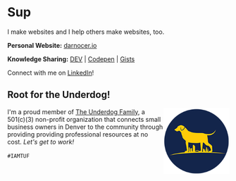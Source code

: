 # Sup

I make websites and I help others make websites, too. 

**Personal Website:** [darnocer.io](https://www.darnocer.io)

**Knowledge Sharing:** [DEV](https://dev.to/darnocer) | [Codepen](https://codepen.io/darnocer) | [Gists](https://gist.github.com/darnocer)

Connect with me on [LinkedIn](https://www.linkedin.com/in/darian-nocera/)!


## Root for the Underdog!

<img align="right" width="150" src="/TUF_logo_circle_small_200.png"> I'm a proud member of [The Underdog Family](http://www.iamtuf.org), a 501(c)(3) non-profit organization that connects small business owners in Denver to the community through providing providing professional resources at no cost. _Let's get to work!_ 

`#IAMTUF`
